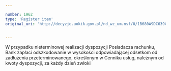 ```yaml
---

number: 1962
type: 'Register item'
original_uri: 'http://decyzje.uokik.gov.pl/nd_wz_um.nsf/0/1B680A9DC639CFE6C125773B003E1502?OpenDocument'


---
```


W przypadku nieterminowej realizacji dyspozycji Posiadacza rachunku, Bank zapłaci odszkodowanie w wysokości odpowiadającej odsetkom od zadłużenia przeterminowanego, określonym w Cenniku usług, należnym od kwoty dyspozycji, za każdy dzień zwłoki
